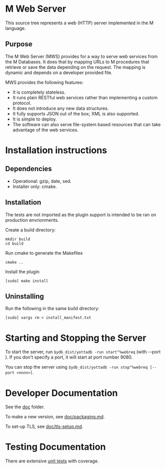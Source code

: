 # M Web Server
This source tree represents a web (HTTP) server implemented in the M language.

## Purpose
The M Web Server (MWS) provides for a way to serve web services from the M
Databases. It does that by mapping URLs to M procedures that retrieve or save
the data depending on the request. The mapping is dynamic and depends on a developer
provided file.

MWS provides the following features:

 - It is completely stateless.
 - It runs plain RESTful web services rather than implementing a custom protocol.
 - It does not introduce any new data structures.
 - It fully supports JSON out of the box; XML is also supported.
 - It is simple to deploy.
 - The software can also serve file-system based resources that can take
   advantage of the web services.

# Installation instructions
## Dependencies
- Operational: gzip, date, sed. 
- Installer only: cmake.

## Installation
The tests are not imported as the plugin support is intended to be ran on
production envrionments.

Create a build directory:

    mkdir build
    cd build

Run cmake to generate the Makefiles

    cmake ..

Install the plugin

    [sudo] make install

## Uninstalling
Run the following in the same build directory:
```
[sudo] xargs rm < install_manifest.txt
```

# Starting and Stopping the Server
To start the server, run `$ydb_dist/yottadb -run start^%webreq` (with --port <nnnn>). If you don't
specify a port, it will start at port number 9080.

You can stop the server using `$ydb_dist/yottadb -run stop^%webreq [--port <nnnn>]`.

# Developer Documentation
See the [doc](doc) folder.

To make a new version, see [doc/packaging.md](doc/packaging.md).

To set-up TLS, see [doc/tls-setup.md](doc/tls-setup.md).

# Testing Documentation
There are extensive [unit tests](doc/testing.md) with coverage.
